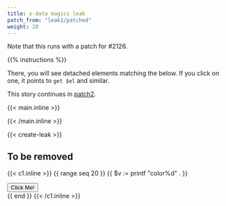 ```yaml
---
title: x-data magics leak
patch_from: "leak1/patched"
weight: 20
---
```


Note that this runs with a patch for #2126.

{{% instructions %}}

There, you will see detached elements matching the below. If you click on one, it points to `get $el` and similar.

This story continues in [patch2](../patch2).

{{< main.inline >}}
<script>
    document.addEventListener('alpine:init', () => {
        Alpine.store('mystore', {
            on: false,
 
            toggle() {
                this.on = ! this.on
            }
        })
    })
</script>
{{< /main.inline >}}

{{< create-leak >}}


## To be removed

{{< c1.inline >}}
{{ range seq 20 }}
{{ $v := printf "color%d" . }}
<div class="removeme mb-4" x-data="{ counter: 1 }" x-init="$watch('$store.mystore.on', () => counter++ )">
  <span x-text="counter"></span>
  <button class="bg-blue-500 hover:bg-blue-700 text-white font-bold py-2 px-2 rounded" @click="$store.mystore.toggle()" >Click Me!</button>
</div>
{{ end }}
{{< /c1.inline >}}


